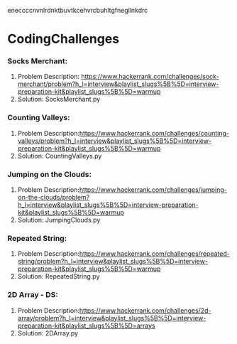 eneccccnvnlrdnktbuvtkcehvrcbuhltgfnegllnkdrc
# CodingChallenges

### Socks Merchant: 

1. Problem Description: https://www.hackerrank.com/challenges/sock-merchant/problem?h_l=interview&playlist_slugs%5B%5D=interview-preparation-kit&playlist_slugs%5B%5D=warmup
2. Solution: SocksMerchant.py

### Counting Valleys:

1. Problem Description:https://www.hackerrank.com/challenges/counting-valleys/problem?h_l=interview&playlist_slugs%5B%5D=interview-preparation-kit&playlist_slugs%5B%5D=warmup
2. Solution: CountingValleys.py

### Jumping on the Clouds:

1. Problem Description:https://www.hackerrank.com/challenges/jumping-on-the-clouds/problem?h_l=interview&playlist_slugs%5B%5D=interview-preparation-kit&playlist_slugs%5B%5D=warmup
2. Solution: JumpingClouds.py

### Repeated String:

1. Problem Description:https://www.hackerrank.com/challenges/repeated-string/problem?h_l=interview&playlist_slugs%5B%5D=interview-preparation-kit&playlist_slugs%5B%5D=warmup
2. Solution: RepeatedString.py

### 2D Array - DS:

1. Problem Description:https://www.hackerrank.com/challenges/2d-array/problem?h_l=interview&playlist_slugs%5B%5D=interview-preparation-kit&playlist_slugs%5B%5D=arrays
2. Solution: 2DArray.py
